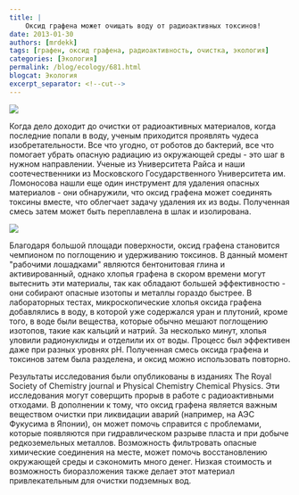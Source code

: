 ```yaml
---
title: |
    Оксид графена может очищать воду от радиоактивных токсинов!
date: 2013-01-30
authors: [mrdekk]
tags: [графен, оксид графена, радиоактивность, очистка, экология]
categories: [Экология]
permalink: /blog/ecology/681.html
blogcat: Экология
excerpt_separator: <!--cut-->
---
```



![](http://itw66.ru/uploads/images/00/00/01/2013/01/30/9f5e28.jpg)


Когда дело доходит до очистки от радиоактивных материалов, когда последние попали в воду, ученым приходится проявлять чудеса изобретательности. Все что угодно, от роботов до бактерий, все что помогает убрать опасную радиацию из окружающей среды - это шаг в нужном направлении. Ученые из Университета Райса и наши соотечественники из Московского Государственного Университета им. Ломоносова нашли еще один инструмент для удаления опасных материалов - они обнаружили, что оксид графена может соединять токсины вместе, что облегчает задачу удаления их из воды. Полученная смесь затем может быть переплавлена в шлак и изолирована.


<!--cut-->



![](http://itw66.ru/uploads/images/00/00/01/2013/01/30/8160c4.jpg)


Благодаря большой площади поверхности, оксид графена становится чемпионом по поглощению и удерживанию токсинов. В данный момент "рабочими лошадками" являются бентонитовая глина и активированный, однако хлопья графена в скором времени могут вытеснить эти материалы, так как обладают большей эффективностю - они собирают опасные изотопы и металлы гораздо быстрее. В лабораторных тестах, микроскопические хлопья оксида графена добавлялись в воду, в которой уже содержался уран и плутоний, кроме того, в воде были вещества, которые обычно мешают поглощению изотопов, такие как кальций и натрий. За несколько минут, хлопья уловили радионуклиды и отделили их от воды. Процесс был эффективен даже при разных уровнях pH. Полученная смесь оксида графена и токсинов затем была разделена, и оксид можно использовать повторно.

Результаты исследования были опубликованы в изданиях The Royal Society of Chemistry journal и Physical Chemistry Chemical Physics. Эти исследования могут соверщить прорыв в работе с радиоактивными отходами. В дополнении к тому, что оксид графена является важным веществом очистки при ликвидации аварий (например, на АЭС Фукусима в Японии), он может помочь справится с проблемами, которые появляются при гидравлическом разрыве пласта и при добыче редкоземельных металлов. Возможность фильтровать опасные химические соединения на месте, может помочь восстановлению окружающей среды и сэкономить много денег. Низкая стоимость и возможность биоразложения также делает этот материал привлекательным для очистки подземных вод.
